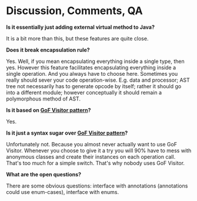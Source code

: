 # Discussion, Comments, QA #

**Is it essentially just adding external virtual method to Java?**

It is a bit more than this, but these features are quite close.

**Does it break encapsulation rule?**

Yes. Well, if you mean encapsulating everything inside a single type, then yes. However this feature facilitates encapsulating everything inside a single operation. And you always have to choose here. Sometimes you really should sever your code operation-wise. E.g. data and processor; AST tree not necessarily has to generate opcode by itself; rather it should go into a different module; however conceptually it should remain a polymorphous method of AST.


**Is it based on [GoF Visitor pattern](http://en.wikipedia.org/wiki/Visitor_pattern)?**

Yes.

**Is it just a syntax sugar over [GoF Visitor pattern](http://en.wikipedia.org/wiki/Visitor_pattern)?**

Unfortunately not. Because you almost never actually want to use GoF Visitor. Whenever you choose to give it a try you will 90% have to mess with anonymous classes and create their instances on each operation call. That's too much for a simple switch. That's why nobody uses GoF Visitor.

**What are the open questions?**

There are some obvious questions: interface with annotations (annotations could use enum-cases), interface with enums.